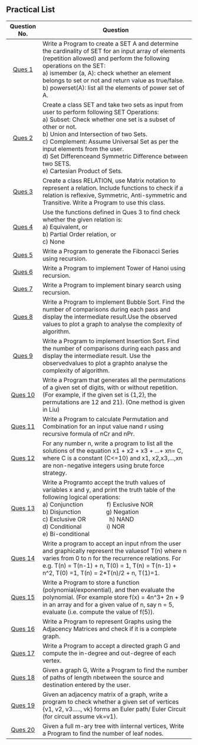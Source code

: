 ## Practical List 

   Question No.   | Question
:---------------:| -------------
   [Ques 1](QUES1.cpp)        | Write a Program to create a SET A and determine the cardinality of SET for an input array of elements (repetition allowed) and perform the following operations on the SET:<br/>a) ismember (a, A): check whether an element belongs to set or not and return value as true/false.<br/>b) powerset(A): list all the elements of power set of A.
   [Ques 2](QUES2.cpp)        | Create  a  class  SET  and take  two  sets  as  input  from  user  to perform following  SET Operations:<br/>a) Subset: Check whether one set is a subset of other or not.<br/>b) Union and Intersection of two Sets.<br/>c) Complement: Assume Universal Set as per the input elements from the user.<br/>d) Set Differenceand Symmetric Difference between two SETS.<br/>e) Cartesian Product of Sets.
   [Ques 3](QUES3.cpp)        | Create a class RELATION, use Matrix notation to represent a relation. Include functions to check if a relation is reflexive, Symmetric, Anti-symmetric and Transitive. Write a Program to use this class.
   [Ques 4](QUES4.cpp)        | Use the functions defined in Ques 3 to find check whether the given relation is:<br/>a) Equivalent, or<br/>b) Partial Order relation, or<br/>c) None
   [Ques 5](QUES5.cpp)        | Write a Program to generate the Fibonacci Series using recursion.
   [Ques 6](QUES6.cpp)        | Write a Program to implement Tower of Hanoi using recursion.
   [Ques 7](QUES7.cpp)        | Write a Program to implement binary search using recursion.
   [Ques 8](QUES&#32;8)        | Write a Program to implement Bubble Sort. Find the number of comparisons during each pass and display the intermediate result.Use the observed values to plot a graph to analyse the complexity of algorithm.
   [Ques 9](QUES&#32;9)        | Write a Program to implement Insertion Sort. Find the number of comparisons during each pass and display the intermediate result. Use the observedvalues to plot a graphto analyse the complexity of algorithm.
   [Ques 10](QUES&#32;10)       | Write a Program that generates all the permutations of a given set of digits, with or without repetition. (For example, if the given set is {1,2}, the permutations are 12 and 21). (One method is given in Liu)
   [Ques 11](QUES11.cpp)       | Write a Program to calculate Permutation and Combination for an input value nand r using recursive formula of  nCr and nPr.
   [Ques 12](QUES&#32;12)       | For any number n, write a program to list all the solutions of the equation x1 + x2 + x3 + ...+ xn=  C,  where  C  is  a  constant  (C<=10)  and x1,  x2,x3,...,xn are  non-negative  integers using  brute force strategy.
   [Ques 13](QUES&#32;13)       | Write a Programto accept the truth values of variables x and y, and print the truth table of the following logical operations:<br/>a) Conjunction&emsp;&emsp;&emsp;&emsp;f) Exclusive NOR<br/>b) Disjunction&emsp;&emsp;&emsp;&emsp; g) Negation<br/>c) Exclusive OR&emsp;&emsp;&emsp;&emsp;h) NAND<br/>d) Conditional &emsp;&emsp;&emsp;&emsp;i) NOR<br/>e) Bi-conditional
   [Ques 14](QUES&#32;14)       | Write a program to accept an input nfrom the user and graphically represent the valuesof T(n) where n varies from 0 to n for the recurrence relations. For e.g. T(n) = T(n-1) + n, T(0) = 1, T(n) = T(n-1) + n^2, T(0) =1, T(n) = 2*T(n)/2 + n, T(1)=1.
   [Ques 15](QUES&#32;15)       | Write  a  Program to  store  a  function  (polynomial/exponential), and  then  evaluate  the polynomial. (For example store f(x) = 4n^3+ 2n + 9 in an array and for a given value of n, say n = 5, evaluate (i.e. compute the value of f(5)).
   [Ques 16](QUES&#32;16)       | Write  a  Program to  represent  Graphs  using  the  Adjacency  Matrices  and  check  if  it  is  a complete graph.
   [Ques 17](QUES&#32;17)       | Write a Program to accept a directed graph G and compute the in-degree and out-degree of each vertex.
   [Ques 18](QUES&#32;18)       | Given a  graph  G, Write  a  Program to  find  the  number  of  paths  of  length nbetween  the source and destination entered by the user.
   [Ques 19](QUES&#32;19)       | Given  an  adjacency  matrix  of  a  graph,  write  a  program  to check  whether  a  given  set  of vertices {v1, v2, v3....., vk} forms an Euler path/ Euler Circuit (for circuit assume vk=v1).
   [Ques 20](QUES&#32;20)       | Given a full m-ary tree with iinternal vertices, Write a Program to find the number of leaf nodes.

